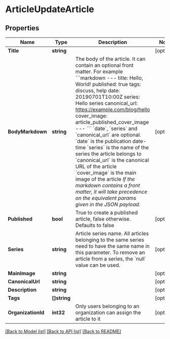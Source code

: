 # ArticleUpdateArticle

## Properties

Name | Type | Description | Notes
------------ | ------------- | ------------- | -------------
**Title** | **string** |  | [optional] 
**BodyMarkdown** | **string** | The body of the article.  It can contain an optional front matter. For example  &#x60;&#x60;&#x60;markdown --- title: Hello, World! published: true tags: discuss, help date: 20190701T10:00Z series: Hello series canonical_url: https://example.com/blog/hello cover_image: article_published_cover_image --- &#x60;&#x60;&#x60;  &#x60;date&#x60;, &#x60;series&#x60; and &#x60;canonical_url&#x60; are optional. &#x60;date&#x60; is the publication date-time &#x60;series&#x60; is the name of the series the article belongs to &#x60;canonical_url&#x60; is the canonical URL of the article &#x60;cover_image&#x60; is the main image of the article  *If the markdown contains a front matter, it will take precedence on the equivalent params given in the JSON payload.*  | [optional] 
**Published** | **bool** | True to create a published article, false otherwise. Defaults to false  | [optional] 
**Series** | **string** | Article series name.  All articles belonging to the same series need to have the same name in this parameter.  To remove an article from a series, the &#x60;null&#x60; value can be used.  | [optional] 
**MainImage** | **string** |  | [optional] 
**CanonicalUrl** | **string** |  | [optional] 
**Description** | **string** |  | [optional] 
**Tags** | **[]string** |  | [optional] 
**OrganizationId** | **int32** | Only users belonging to an organization can assign the article to it  | [optional] 

[[Back to Model list]](../README.md#documentation-for-models) [[Back to API list]](../README.md#documentation-for-api-endpoints) [[Back to README]](../README.md)


